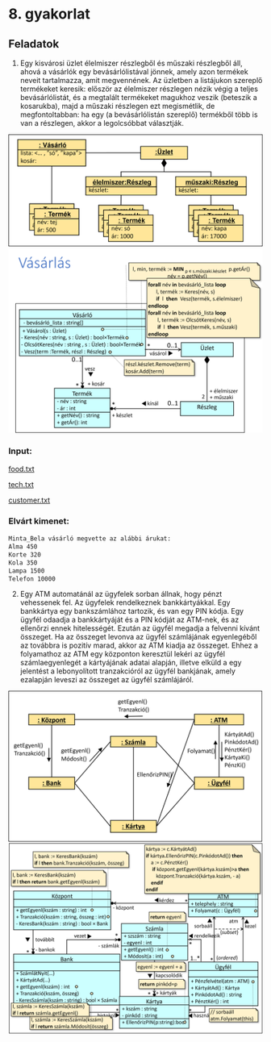 # 8. gyakorlat


## Feladatok
1. Egy kisvárosi üzlet élelmiszer részlegből és műszaki részlegből áll, ahová a vásárlók egy bevásárlólistával jönnek, amely azon termékek neveit tartalmazza, amit megvennének.  Az üzletben a listájukon szereplő termékeket keresik: először az élelmiszer részlegen nézik végig a teljes bevásárlólistát, és a megtalált termékeket magukhoz veszik (beteszik a kosarukba), majd a műszaki részlegen ezt megismétlik, de megfontoltabban: ha egy (a bevásárlólistán szereplő) termékből több is van a részlegen, akkor a legolcsóbbat választják.

![hello](./fel1.png)
![hello](./fel1uml.png)

### Input:
[food.txt](./Shop/Shop/inputs/food.txt)

[tech.txt](./Shop/Shop/inputs/tech.txt)

[customer.txt](./Shop/Shop/inputs/customer.txt)

### Elvárt kimenet:
```
Minta_Bela vásárló megvette az alábbi árukat: 
Alma 450
Korte 320
Kola 350
Lampa 1500
Telefon 10000
```

2. Egy ATM automatánál az ügyfelek sorban állnak, hogy pénzt vehessenek fel. Az ügyfelek rendelkeznek bankkártyákkal. Egy bankkártya egy bankszámlához tartozik, és van egy PIN kódja. Egy ügyfél odaadja a bankkártyáját és a PIN kódját az ATM-nek, és az ellenőrzi ennek hitelességét. Ezután az ügyfél megadja a felvenni kívánt összeget. Ha az összeget levonva az ügyfél számlájának egyenlegéből az továbbra is pozitív marad, akkor az ATM kiadja az összeget. Ehhez a folyamathoz az ATM egy központon keresztül lekéri az ügyfél számlaegyenlegét a kártyájának adatai alapján, illetve elküld a egy jelentést a lebonyolított tranzakcióról az ügyfél bankjának, amely ezalapján leveszi az összeget az ügyfél számlájáról.

![hello](./fel2object.png)
![hello](./fel2class.png)

